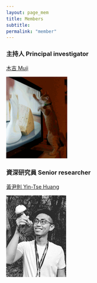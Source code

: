 ```yaml
---
layout: page_mem
title: Members
subtitle:
permalink: "member"
--- 
```

<div class="container-fluid">
<div class="row">
  <div class="col no-gutters col-sm col-md">
    <h3>主持人 Principal investigator</h3>
    <p><a href="ythuang">木吉 Muji</a></p>
    <img src="/assets/img/people/Muji_TV_crop.gif">
  </div>
  <div class="col no-gutters col-sm col-md">
    <h3>資深研究員 Senior researcher</h3>
    <div class="m-0"><p><a href="ythuang">黃尹則 Yin-Tse Huang</a></p></div>
    <img src="/assets/img/people/MeintheField_220px.png">
  </div>
</div>
<br>
